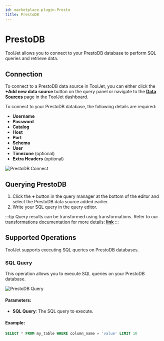 ```yaml
---
id: marketplace-plugin-Presto
title: PrestoDB
---
```


# PrestoDB

ToolJet allows you to connect to your PrestoDB database to perform SQL queries and retrieve data.

## Connection

To connect to a PrestoDB data source in ToolJet, you can either click the **+Add new data source** button on the query panel or navigate to the **[Data Sources](/docs/data-sources/overview)** page in the ToolJet dashboard.

To connect to your PrestoDB database, the following details are required:
- **Username**
- **Password**
- **Catalog**
- **Host**
- **Port**
- **Schema**
- **User**
- **Timezone** (optional)
- **Extra Headers** (optional)

<div style={{textAlign: 'center'}}>
    <img className="screenshot-full img-full" src="/img/marketplace/plugins/prestodb/connect.png" alt="PrestoDB Connect" />
</div>

## Querying PrestoDB

1. Click the **+** button in the query manager at the bottom of the editor and select the PrestoDB data source added earlier.
2. Write your SQL query in the query editor.

:::tip
Query results can be transformed using transformations. Refer to our transformations documentation for more details: **[link](/docs/tutorial/transformations)**
:::

## Supported Operations

ToolJet supports executing SQL queries on PrestoDB databases.

### SQL Query

This operation allows you to execute SQL queries on your PrestoDB database.

<div style={{textAlign: 'center'}}>
    <img className="screenshot-full img-full" src="/img/marketplace/plugins/prestodb/query.png" alt="PrestoDB Query"/>
</div>

#### Parameters:
- **SQL Query**: The SQL query to execute.

#### Example:
```sql
SELECT * FROM my_table WHERE column_name = 'value' LIMIT 10
```